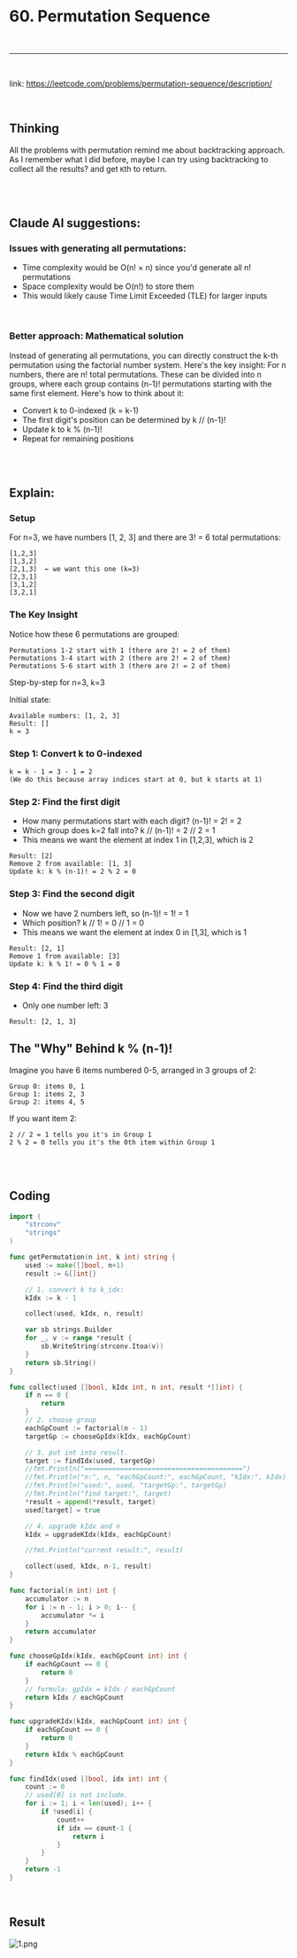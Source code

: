 # 60. Permutation Sequence

<br>

---

<br>

link: https://leetcode.com/problems/permutation-sequence/description/

<br>

## Thinking

All the problems with permutation remind me about backtracking approach. As I remember what I did before,
maybe I can try using backtracking to collect all the results? and get `K`th to return.

<br>
<br>

## Claude AI suggestions:

### Issues with generating all permutations:

* Time complexity would be O(n! × n) since you'd generate all n! permutations
* Space complexity would be O(n!) to store them
* This would likely cause Time Limit Exceeded (TLE) for larger inputs

<br>

### Better approach: Mathematical solution

Instead of generating all permutations, you can directly construct the k-th permutation using the factorial number
system. Here's the key insight:
For n numbers, there are n! total permutations. These can be divided into n groups, where each group contains (n-1)!
permutations starting with the same first element.
Here's how to think about it:

* Convert k to 0-indexed (k = k-1)
* The first digit's position can be determined by k // (n-1)!
* Update k to k % (n-1)!
* Repeat for remaining positions

<br>
<br>

## Explain:

### Setup

For n=3, we have numbers [1, 2, 3] and there are 3! = 6 total permutations:

```
[1,2,3]
[1,3,2]
[2,1,3]  ← we want this one (k=3)
[2,3,1]
[3,1,2]
[3,2,1]
```

### The Key Insight

Notice how these 6 permutations are grouped:

```
Permutations 1-2 start with 1 (there are 2! = 2 of them)
Permutations 3-4 start with 2 (there are 2! = 2 of them)
Permutations 5-6 start with 3 (there are 2! = 2 of them)
```

Step-by-step for n=3, k=3

Initial state:

```
Available numbers: [1, 2, 3]
Result: []
k = 3
```

### Step 1: Convert k to 0-indexed

```
k = k - 1 = 3 - 1 = 2
(We do this because array indices start at 0, but k starts at 1)
```

### Step 2: Find the first digit

* How many permutations start with each digit? (n-1)! = 2! = 2
* Which group does k=2 fall into? k // (n-1)! = 2 // 2 = 1
* This means we want the element at index 1 in [1,2,3], which is 2

```
Result: [2]
Remove 2 from available: [1, 3]
Update k: k % (n-1)! = 2 % 2 = 0
```

### Step 3: Find the second digit

* Now we have 2 numbers left, so (n-1)! = 1! = 1
* Which position? k // 1! = 0 // 1 = 0
* This means we want the element at index 0 in [1,3], which is 1

```
Result: [2, 1]
Remove 1 from available: [3]
Update k: k % 1! = 0 % 1 = 0
```

### Step 4: Find the third digit

* Only one number left: 3

```
Result: [2, 1, 3]
```

## The "Why" Behind k % (n-1)!

Imagine you have 6 items numbered 0-5, arranged in 3 groups of 2:

```
Group 0: items 0, 1
Group 1: items 2, 3
Group 2: items 4, 5
```

If you want item 2:

```
2 // 2 = 1 tells you it's in Group 1
2 % 2 = 0 tells you it's the 0th item within Group 1
```

<br>
<br>

## Coding

```go
import (
	"strconv"
	"strings"
)

func getPermutation(n int, k int) string {
	used := make([]bool, n+1)
	result := &[]int{}

	// 1. convert k to k_idx:
	kIdx := k - 1

	collect(used, kIdx, n, result)

	var sb strings.Builder
	for _, v := range *result {
		sb.WriteString(strconv.Itoa(v))
	}
	return sb.String()
}

func collect(used []bool, kIdx int, n int, result *[]int) {
	if n == 0 {
		return
	}
	// 2. choose group
	eachGpCount := factorial(n - 1)
	targetGp := chooseGpIdx(kIdx, eachGpCount)

	// 3. put int into result.
	target := findIdx(used, targetGp)
	//fmt.Println("========================================")
	//fmt.Println("n:", n, "eachGpCount:", eachGpCount, "kIdx:", kIdx)
	//fmt.Println("used:", used, "targetGp:", targetGp)
	//fmt.Println("find target:", target)
	*result = append(*result, target)
	used[target] = true

	// 4. upgrade kIdx and n
	kIdx = upgradeKIdx(kIdx, eachGpCount)

	//fmt.Println("current result:", result)

	collect(used, kIdx, n-1, result)
}

func factorial(n int) int {
	accumulator := n
	for i := n - 1; i > 0; i-- {
		accumulator *= i
	}
	return accumulator
}

func chooseGpIdx(kIdx, eachGpCount int) int {
	if eachGpCount == 0 {
		return 0
	}
	// formula: gpIdx = kIdx / eachGpCount
	return kIdx / eachGpCount
}

func upgradeKIdx(kIdx, eachGpCount int) int {
	if eachGpCount == 0 {
		return 0
	}
	return kIdx % eachGpCount
}

func findIdx(used []bool, idx int) int {
	count := 0
	// used[0] is not include.
	for i := 1; i < len(used); i++ {
		if !used[i] {
			count++
			if idx == count-1 {
				return i
			}
		}
	}
	return -1
}
```

<br>

## Result

![1.png](imgs/1.png)
